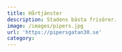 ```yaml
---
title: Hårtjänster
description: Stadens bästa frisörer.
image: /images/pipers.jpg
url: 'https://pipersgatan30.se'
category:
---
```


